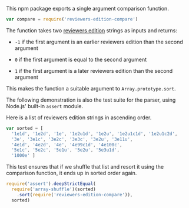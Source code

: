This npm package exports a single argument comparison function.

```javascript
var compare = require('reviewers-edition-compare')
```

The function takes two [reviewers edition][reved] strings as inputs and
returns:

[reved]: https://npmjs.com/packages/reviewers-edition-parse

- `-1` if the first argument is an earlier reviewers edition than the
  second argument

- `0` if the first argument is equal to the second argument

- `1` if the first argument is a later reviewers edition than the
  second argument

This makes the function a suitable argument to `Array.prototype.sort`.

The following demonstration is also the test suite for the parser, using
Node.js' built-in `assert` module.

Here is a list of reviewers edition strings in ascending order.

```javascript
var sorted = [
  '1e1d', '1e2d', '1e', '1e2u1d', '1e2u', '1e2u1c1d', '1e2u1c2d',
  '3e', '3e1c', '3e2c', '3e3c', '3e2u', '3e11u',
  '4e1d', '4e2d', '4e', '4e99c1d', '4e100c',
  '5e1c', '5e2c', '5e1u', '5e2u', '5e3u1d',
  '1000e' ]
```

This test ensures that if we shuffle that list and resort it using the
comparison function, it ends up in sorted order again.

```javascript
require('assert').deepStrictEqual(
  require('array-shuffle')(sorted)
    .sort(require('reviewers-edition-compare')),
  sorted)
```
